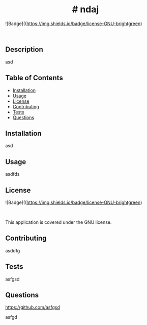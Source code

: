 

   <h1 align="center"> # ndaj </h1>

  ![Badge]((https://img.shields.io/badge/license-GNU-brightgreen)
   
   <br />

  ## Description

  asd

  ## Table of Contents
  * [Installation](#installation)
  * [Usage](#usage)
  * [License](#license)
  * [Contributing](#contributing)
  * [Tests](#tests)
  * [Questions](#questions)

  ## Installation

  asd

  ## Usage

  asdfds

  ## License

  ![Badge]((https://img.shields.io/badge/license-GNU-brightgreen) 

  <br />

  This application is covered under the GNU license.

  ## Contributing

  asddfg

  ## Tests

  asfgsd

  ## Questions

  https://github.com/asfgsd

  asfgd

  